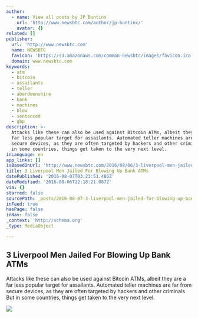 ```yaml
---
author:
  - name: View all posts by JP Buntinx
    url: 'http://www.newsbtc.com/author/jp-buntinx/'
    avatar: {}
related: []
publisher:
  url: 'http://www.newsbtc.com'
  name: NEWSBTC
  favicon: 'https://s3.amazonaws.com/common-newsbtc/images/favicon.ico'
  domain: www.newsbtc.com
keywords:
  - atm
  - bitcoin
  - assailants
  - teller
  - aberdeenshire
  - bank
  - machines
  - blow
  - sentenced
  - gbp
description: >-
  Attacks like these can also be used against Bitcoin ATMs, albeit they are a
  far less popular target for assailants. Automated teller machines are far from
  secure devices, as they are often targeted by hackers and other criminals But
  in some countries, things get taken to the very next level.
inLanguage: en
app_links: []
isBasedOnUrl: 'http://www.newsbtc.com/2016/08/06/3-liverpool-men-jailed-blowing-bank-atms/'
title: 3 Liverpool Men Jailed For Blowing Up Bank ATMs
datePublished: '2016-08-07T03:23:51.486Z'
dateModified: '2016-08-06T22:18:21.087Z'
via: {}
starred: false
sourcePath: _posts/2016-08-07-3-liverpool-men-jailed-for-blowing-up-bank-atms.md
inFeed: true
hasPage: false
inNav: false
_context: 'http://schema.org'
_type: MediaObject

---
```

<article style=""><h1>3 Liverpool Men Jailed For Blowing Up Bank ATMs</h1><p>Attacks like these can also be used against Bitcoin ATMs, albeit they are a far less popular target for assailants. Automated teller machines are far from secure devices, as they are often targeted by hackers and other criminals But in some countries, things get taken to the very next level.</p><img src="http://s3.amazonaws.com/main-newsbtc-images/2016/08/06205623/shutterstock_425632216.jpg" /></article>